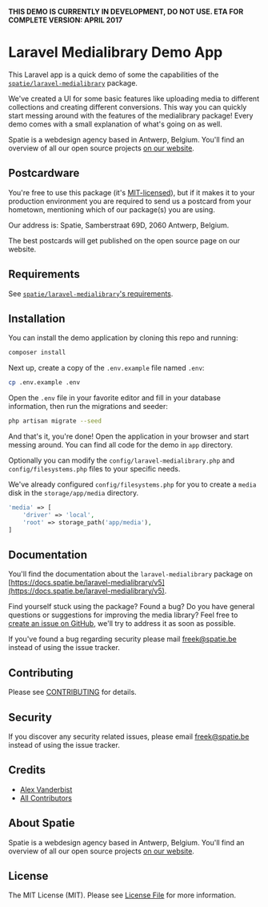 **THIS DEMO IS CURRENTLY IN DEVELOPMENT, DO NOT USE. ETA FOR COMPLETE VERSION: APRIL 2017**

# Laravel Medialibrary Demo App

This Laravel app is a quick demo of some the capabilities of the [`spatie/laravel-medialibrary`](https://github.com/spatie/laravel-medialibrary) package.

We've created a UI for some basic features like uploading media to different collections and creating different conversions. This way you can quickly start messing around with the features of the medialibrary package! Every demo comes with a small explanation of what's going on as well.

Spatie is a webdesign agency based in Antwerp, Belgium. You'll find an overview of all our open source projects [on our website](https://spatie.be/opensource).

## Postcardware

You're free to use this package (it's [MIT-licensed](LICENSE.md)), but if it makes it to your production environment you are required to send us a postcard from your hometown, mentioning which of our package(s) you are using.

Our address is: Spatie, Samberstraat 69D, 2060 Antwerp, Belgium.

The best postcards will get published on the open source page on our website.

## Requirements

See [`spatie/laravel-medialibrary`'s requirements](https://docs.spatie.be/laravel-medialibrary/v5/requirements).

## Installation

You can install the demo application by cloning this repo and running:

``` bash
composer install
```

Next up, create a copy of the `.env.example` file named `.env`:

```bash
cp .env.example .env
```

Open the `.env` file in your favorite editor and fill in your database information, then run the migrations and seeder:

```bash
php artisan migrate --seed
```

And that's it, you're done! Open the application in your browser and start messing around. You can find all code for the demo in `app` directory.

Optionally you can modify the `config/laravel-medialibrary.php` and `config/filesystems.php` files to your specific needs.

We've already configured `config/filesystems.php` for you to create a `media` disk in the `storage/app/media` directory.

```php
'media' => [
    'driver' => 'local',
    'root' => storage_path('app/media'),
]
```

## Documentation
You'll find the documentation about the `laravel-medialibrary` package on [https://docs.spatie.be/laravel-medialibrary/v5](https://docs.spatie.be/laravel-medialibrary/v5).

Find yourself stuck using the package? Found a bug? Do you have general questions or suggestions for improving the media library? Feel free to [create an issue on GitHub](https://github.com/spatie/laravel-medialibrary/issues), we'll try to address it as soon as possible.

If you've found a bug regarding security please mail [freek@spatie.be](mailto:freek@spatie.be) instead of using the issue tracker.

## Contributing

Please see [CONTRIBUTING](CONTRIBUTING.md) for details.

## Security

If you discover any security related issues, please email freek@spatie.be instead of using the issue tracker.

## Credits

- [Alex Vanderbist](https://github.com/alexvanderbist)
- [All Contributors](../../contributors)

## About Spatie
Spatie is a webdesign agency based in Antwerp, Belgium. You'll find an overview of all our open source projects [on our website](https://spatie.be/opensource).

## License

The MIT License (MIT). Please see [License File](LICENSE.md) for more information.
